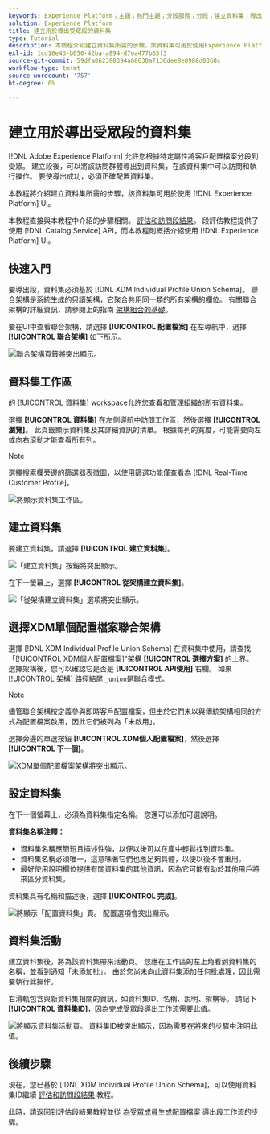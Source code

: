 ```yaml
---
keywords: Experience Platform；主題；熱門主題；分段服務；分段；建立資料集；導出受眾段；導出段；
solution: Experience Platform
title: 建立用於導出受眾段的資料集
type: Tutorial
description: 本教程介紹建立資料集所需的步驟，該資料集可用於使用Experience PlatformUI導出受眾段。
exl-id: 1cd16e43-b050-42ba-a894-d7ea477b65f3
source-git-commit: 59dfa862388394a68630a7136dee8e8988d0368c
workflow-type: tm+mt
source-wordcount: '757'
ht-degree: 0%

---
```


# 建立用於導出受眾段的資料集

[!DNL Adobe Experience Platform] 允許您根據特定屬性將客戶配置檔案分段到受眾。 建立段後，可以將該訪問群體導出到資料集，在該資料集中可以訪問和執行操作。 要使導出成功，必須正確配置資料集。

本教程將介紹建立資料集所需的步驟，該資料集可用於使用 [!DNL Experience Platform] UI。

本教程直接與本教程中介紹的步驟相關。 [評估和訪問段結果](./evaluate-a-segment.md)。 段評估教程提供了使用 [!DNL Catalog Service] API，而本教程則概括介紹使用 [!DNL Experience Platform] UI。

## 快速入門

要導出段，資料集必須基於 [!DNL XDM Individual Profile Union Schema]。 聯合架構是系統生成的只讀架構，它聚合共用同一類的所有架構的欄位。 有關聯合架構的詳細資訊，請參閱上的指南 [架構組合的基礎](../../xdm/schema/composition.md#union)。

要在UI中查看聯合架構，請選擇 **[!UICONTROL 配置檔案]** 在左導航中，選擇 **[!UICONTROL 聯合架構]** 如下所示。

![聯合架構頁籤將突出顯示。](../images/tutorials/segment-export-dataset/union.png)

## 資料集工作區

的 [!UICONTROL 資料集] workspace允許您查看和管理組織的所有資料集。

選擇 **[!UICONTROL 資料集]** 在左側導航中訪問工作區，然後選擇 **[!UICONTROL 瀏覽]**。 此頁籤顯示資料集及其詳細資訊的清單。 根據每列的寬度，可能需要向左或向右滾動才能查看所有列。

>[!NOTE]
>
>選擇搜索欄旁邊的篩選器表徵圖，以使用篩選功能僅查看為 [!DNL Real-Time Customer Profile]。

![將顯示資料集工作區。](../images/tutorials/segment-export-dataset/browse.png)

## 建立資料集

要建立資料集，請選擇 **[!UICONTROL 建立資料集]**。

![「建立資料集」按鈕將突出顯示。](../images/tutorials/segment-export-dataset/create-dataset.png)

在下一螢幕上，選擇 **[!UICONTROL 從架構建立資料集]**。

![「從架構建立資料集」選項將突出顯示。](../images/tutorials/segment-export-dataset/create-from-schema.png)

## 選擇XDM單個配置檔案聯合架構

選擇 [!DNL XDM Individual Profile Union Schema] 在資料集中使用，請查找「[!UICONTROL XDM個人配置檔案]&quot;架構 **[!UICONTROL 選擇方案]** 的上界。 選擇架構後，您可以確認它是否是 **[!UICONTROL API使用]** 右欄。 如果 [!UICONTROL 架構] 路徑結尾 `_union`是聯合模式。

>[!NOTE]
>
>儘管聯合架構按定義參與即時客戶配置檔案，但由於它們未以與傳統架構相同的方式為配置檔案啟用，因此它們被列為「未啟用」。

選擇旁邊的單選按鈕 **[!UICONTROL XDM個人配置檔案]**，然後選擇 **[!UICONTROL 下一個]**。

![XDM單個配置檔案架構將突出顯示。](../images/tutorials/segment-export-dataset/select-schema.png)

## 設定資料集

在下一個螢幕上，必須為資料集指定名稱。 您還可以添加可選說明。

**資料集名稱注釋：**

* 資料集名稱應簡短且描述性強，以便以後可以在庫中輕鬆找到資料集。
* 資料集名稱必須唯一，這意味著它們也應足夠具體，以便以後不會重用。
* 最好使用說明欄位提供有關資料集的其他資訊，因為它可能有助於其他用戶將來區分資料集。

資料集具有名稱和描述後，選擇 **[!UICONTROL 完成]**。

![將顯示「配置資料集」頁。 配置選項會突出顯示。](../images/tutorials/segment-export-dataset/configure-dataset.png)

## 資料集活動

建立資料集後，將為該資料集帶來活動頁。 您應在工作區的左上角看到資料集的名稱，並看到通知「未添加批」。 由於您尚未向此資料集添加任何批處理，因此需要執行此操作。

右滑軌包含與新資料集相關的資訊，如資料集ID、名稱、說明、架構等。 請記下 **[!UICONTROL 資料集ID]**，因為完成受眾段導出工作流需要此值。

![將顯示資料集活動頁。 資料集ID被突出顯示，因為需要在將來的步驟中注明此值。](../images/tutorials/segment-export-dataset/activity.png)

## 後續步驟

現在，您已基於 [!DNL XDM Individual Profile Union Schema]，可以使用資料集ID繼續 [評估和訪問段結果](./evaluate-a-segment.md) 教程。

此時，請返回到評估段結果教程並從 [為受眾成員生成配置檔案](./evaluate-a-segment.md#generate-profiles) 導出段工作流的步驟。
